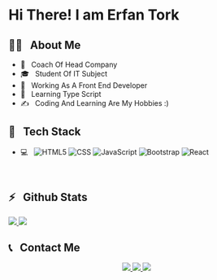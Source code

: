<h1>Hi There! I am Erfan Tork</h1>

<h2>🧑‍💻 &nbsp; About Me</h2>

- 🤔 &nbsp; Coach Of Head Company
- 🎓 &nbsp; Student Of IT Subject
- 💼 &nbsp; Working As A Front End Developer
- 🍃 &nbsp; Learning Type Script
- ✍️ &nbsp; Coding And Learning Are My Hobbies :)

<h2>🔧 &nbsp; Tech Stack</h2>

- 💻 &nbsp;
  ![HTML5](https://img.shields.io/badge/-HTML5-333333?style=flat&logo=HTML5)
  ![CSS](https://img.shields.io/badge/-CSS-333333?style=flat&logo=CSS3&logoColor=1572B6)
  ![JavaScript](https://img.shields.io/badge/-JavaScript-333333?style=flat&logo=javascript)
  ![Bootstrap](https://img.shields.io/badge/-Bootstrap-333333?style=flat&logo=bootstrap&logoColor=563D7C)
  ![React](https://img.shields.io/badge/-React-333333?style=flat&logo=react)

<br />

<h2>⚡️ &nbsp; Github Stats</h2>

<a href="https://github.com/ErfanTkh21">
  <img src="https://github-readme-stats.vercel.app/api?username=ErfanTkh21&show_icons=true&theme=radical" />
  <img src="https://github-readme-stats.vercel.app/api/top-langs/?username=ErfanTkh21" />
</a>

<h2>📞 &nbsp; Contact Me</h2>

<p align="center">
  <a href="">
  <img src="https://img.shields.io/badge/Website-www.Erfantkh.ir-blue?style=flat&logo=google-chrome" />
  </a>
  <a href="">
  <img src="https://img.shields.io/badge/Instagram-@erfantkh-red?style=flat&logo=instagram" />
  </a>
  <a href="">
  <img src="https://img.shields.io/badge/Telegram-@erfantkh-blue?style=flat&logo=telegram" />
  </a>
</p>
